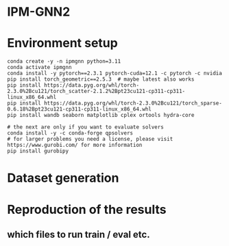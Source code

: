 # IPM-GNN2

# Environment setup

```angular2html
conda create -y -n ipmgnn python=3.11
conda activate ipmgnn
conda install -y pytorch==2.3.1 pytorch-cuda=12.1 -c pytorch -c nvidia
pip install torch_geometric==2.5.3  # maybe latest also works
pip install https://data.pyg.org/whl/torch-2.3.0%2Bcu121/torch_scatter-2.1.2%2Bpt23cu121-cp311-cp311-linux_x86_64.whl
pip install https://data.pyg.org/whl/torch-2.3.0%2Bcu121/torch_sparse-0.6.18%2Bpt23cu121-cp311-cp311-linux_x86_64.whl
pip install wandb seaborn matplotlib cplex ortools hydra-core

# the next are only if you want to evaluate solvers
conda install -y -c conda-forge qpsolvers 
# for larger problems you need a license, please visit https://www.gurobi.com/ for more information
pip install gurobipy
```

# Dataset generation

# Reproduction of the results

## which files to run train / eval etc.